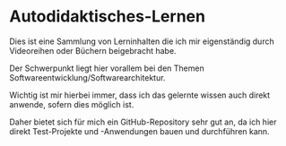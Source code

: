 # Autodidaktisches-Lernen
Dies ist eine Sammlung von Lerninhalten die ich mir eigenständig durch Videoreihen oder Büchern beigebracht habe.  

Der Schwerpunkt liegt hier vorallem bei den Themen Softwareentwicklung/Softwarearchitektur.  

Wichtig ist mir hierbei immer, dass ich das gelernte wissen auch direkt anwende, sofern dies möglich ist.  

Daher bietet sich für mich ein GitHub-Repository sehr gut an, da ich hier direkt Test-Projekte und -Anwendungen bauen und durchführen kann.  

